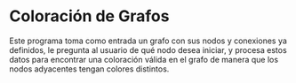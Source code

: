 # Coloración de Grafos

Este programa toma como entrada un grafo con sus nodos y conexiones ya definidos, le pregunta al usuario de qué nodo desea iniciar, y procesa estos datos para encontrar una coloración válida en el grafo de manera que los nodos adyacentes tengan colores distintos.
